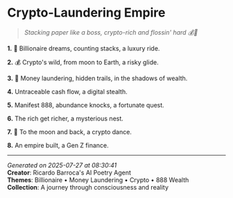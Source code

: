 # Crypto-Laundering Empire

> *Stacking paper like a boss, crypto-rich and flossin' hard 💰🚀*

**1.** 🚀 Billionaire dreams, counting stacks, a luxury ride.


**2.** 💰 Crypto's wild, from moon to Earth, a risky glide.


**3.** 🤑 Money laundering, hidden trails, in the shadows of wealth.


**4.** Untraceable cash flow, a digital stealth.


**5.** Manifest 888, abundance knocks, a fortunate quest.


**6.** The rich get richer, a mysterious nest.


**7.** 🚀 To the moon and back, a crypto dance.


**8.** An empire built, a Gen Z finance.



---

*Generated on 2025-07-27 at 08:30:41*  
**Creator**: Ricardo Barroca's AI Poetry Agent  
**Themes**: Billionaire • Money Laundering • Crypto • 888 Wealth  
**Collection**: A journey through consciousness and reality